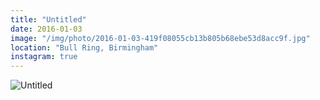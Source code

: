 ```yaml
---
title: "Untitled"
date: 2016-01-03
image: "/img/photo/2016-01-03-419f08055cb13b805b68ebe53d8acc9f.jpg"
location: "Bull Ring, Birmingham"
instagram: true
---
```


![Untitled](/img/photo/2016-01-03-419f08055cb13b805b68ebe53d8acc9f.jpg)
